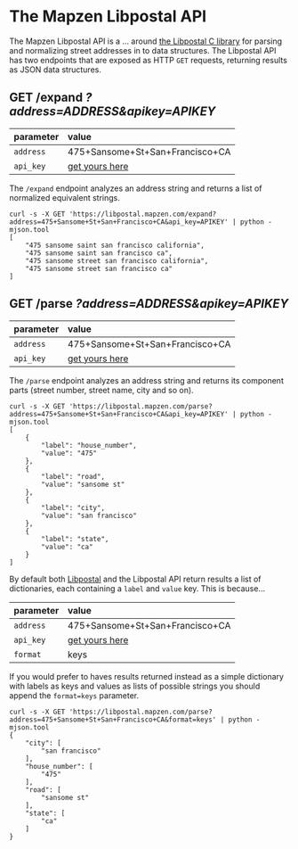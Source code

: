 # The Mapzen Libpostal API

The Mapzen Libpostal API is a ... around [the Libpostal C library](https://github.com/openvenues/libpostal) for parsing and normalizing street addresses in to data structures. The Libpostal API has two endpoints that are exposed as HTTP `GET` requests, returning results as JSON data structures.

## GET /expand _?address=ADDRESS&apikey=APIKEY_

|parameter|value|
| :--- | :--- |
| `address` | 475+Sansome+St+San+Francisco+CA |
| `api_key` | [get yours here](https://mapzen.com/developers) |

The `/expand` endpoint analyzes an address string and returns a list of normalized equivalent strings.

```
curl -s -X GET 'https://libpostal.mapzen.com/expand?address=475+Sansome+St+San+Francisco+CA&api_key=APIKEY' | python -mjson.tool
[
    "475 sansome saint san francisco california",
    "475 sansome saint san francisco ca",
    "475 sansome street san francisco california",
    "475 sansome street san francisco ca"
]
```

## GET /parse _?address=ADDRESS&apikey=APIKEY_

|parameter|value|
| :--- | :--- |
| `address` | 475+Sansome+St+San+Francisco+CA |
| `api_key` | [get yours here](https://mapzen.com/developers) |

The `/parse` endpoint analyzes an address string and returns its component parts (street number, street name, city and so on). 

```
curl -s -X GET 'https://libpostal.mapzen.com/parse?address=475+Sansome+St+San+Francisco+CA&api_key=APIKEY' | python -mjson.tool
[
    {
        "label": "house_number",
        "value": "475"
    },
    {
        "label": "road",
        "value": "sansome st"
    },
    {
        "label": "city",
        "value": "san francisco"
    },
    {
        "label": "state",
        "value": "ca"
    }
]
```

By default both [Libpostal](https://github.com/openvenues/libpostal) and the Libpostal API return results a list of dictionaries, each containing a `label` and `value` key. This is because...

|parameter|value|
| :--- | :--- |
| `address` | 475+Sansome+St+San+Francisco+CA |
| `api_key` | [get yours here](https://mapzen.com/developers) |
| `format` | keys |

If you would prefer to haves results returned instead as a simple dictionary with labels as keys and values as lists of possible strings you should append the `format=keys` parameter.

```
curl -s -X GET 'https://libpostal.mapzen.com/parse?address=475+Sansome+St+San+Francisco+CA&format=keys' | python -mjson.tool
{
    "city": [
        "san francisco"
    ],
    "house_number": [
        "475"
    ],
    "road": [
        "sansome st"
    ],
    "state": [
        "ca"
    ]
}
```
